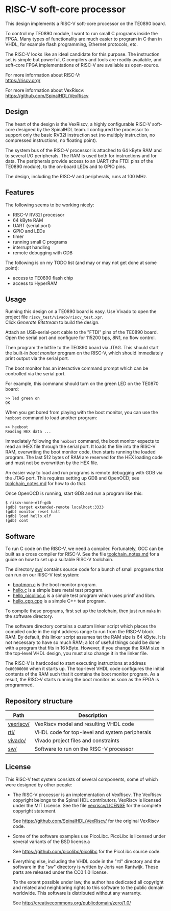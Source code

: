 # RISC-V soft-core processor

This design implements a RISC-V soft-core processor on the TE0890 board.

To control my TE0890 module, I want to run small C programs inside
the FPGA. Many types of functionality are much easier to program in C
than in VHDL, for example flash programming, Ethernet protocols, etc.

The RISC-V looks like an ideal candidate for this purpose. The instruction
set is simple but powerful, C compilers and tools are readily available,
and soft-core FPGA implementations of RISC-V are available as open-source.

For more information about RISC-V: \
  https://riscv.org/

For more information about VexRiscv: \
  https://github.com/SpinalHDL/VexRiscv


## Design

The heart of the design is the VexRiscv, a highly configurable RISC-V
soft-core designed by the SpinalHDL team. I configured the processor
to support only the basic RV32I instruction set (no multiply instruction,
no compressed instructions, no floating point).

The system bus of the RISC-V processor is attached to 64 kByte RAM
and to several I/O peripherals. The RAM is used both for instructions
and for data. The peripherals provide access to an UART (the FTDI pins
of the TE0890 module), to the on-board LEDs and to GPIO pins.

The design, including the RISC-V and peripherals, runs at 100 MHz.


## Features

The following seems to be working nicely:
 - RISC-V RV32I processor
 - 64 kByte RAM
 - UART (serial port)
 - GPIO and LEDs
 - timer
 - running small C programs
 - interrupt handling
 - remote debugging with GDB

The following is on my TODO list (and may or may not get done at some point):
 - access to TE0890 flash chip
 - access to HyperRAM


## Usage

Running this design on a TE0890 board is easy.
Use Vivado to open the project file `riscv_test/vivado/riscv_test.xpr`. \
Click *Generate Bitstream* to build the design.

Attach an USB-serial-port cable to the "FTDI" pins of the TE0890 board.
Open the serial port and configure for 115200 bps, 8N1, no flow control.

Then program the bitfile to the TE0890 board via JTAG.
This should start the built-in *boot monitor* program on the RISC-V,
which should immediately print output via the serial port.

The boot monitor has an interactive command prompt which can
be controlled via the serial port.

For example, this command should turn on the green LED on the TE0870 board:
```
>> led green on
OK
```

When you get bored from playing with the boot monitor, you can use
the `hexboot` command to load another program:
```
>> hexboot
Reading HEX data ...
```

Immediately following the `hexboot` command, the boot monitor expects
to read an IHEX file through the serial port.
It loads the file into the RISC-V RAM, overwriting the boot monitor code,
then starts running the loaded program.
The last 512 bytes of RAM are reserved for the HEX loading code and
must not be overwritten by the HEX file.

An easier way to load and run programs is remote debugging with GDB
via the JTAG port.
This requires setting up GDB and OpenOCD;
see [toolchain_notes.md](toolchain_notes.md) for how to do that.

Once OpenOCD is running, start GDB and run a program like this:
```
$ riscv-none-elf-gdb
(gdb) target extended-remote localhost:3333
(gdb) monitor reset halt
(gdb) load hello.elf
(gdb) cont
```


## Software

To run C code on the RISC-V, we need a compiler.
Fortunately, GCC can be built as a cross compiler for RISC-V.
See the file [toolchain_notes.md](toolchain_notes.md) for a guide
on how to set up a suitable RISC-V toolchain.

The directory [sw/](sw/) contains source code for a bunch of small
programs that can run on our RISC-V test system:
 - [bootmon.c](sw/bootmon.c) is the boot monitor program.
 - [hello.c](sw/hello.c) is a simple bare metal test program.
 - [hello_picolibc.c](sw/hello_picolibc.c) is a simple test program which uses printf and libm.
 - [hello_cpp.cpp](sw/hello_cpp.cpp) is a simple C++ test program. 

To compile these programs, first set up the toolchain, then just run `make`
in the software directory.

The software directory contains a custom linker script which places
the compiled code in the right address range to run from the RISC-V
block RAM.
By default, this linker script assumes tat the RAM size is 64 kByte.
It is not necessary to have so much RAM; a lot of useful things could be
done with a program that fits in 16 kByte.
However, if you change the RAM size in the top-level VHDL design,
you must also change it in the linker file.

The RISC-V is hardcoded to start executing instructions at address `0x80000000`
when it starts up.
The top-level VHDL code configures the initial contents of the RAM such
that it contains the boot monitor program.
As a result, the RISC-V starts running the boot monitor as soon as
the FPGA is programmed.


## Repository structure

| Path                    | Description |
|-------------------------|-------------|
| [vexriscv/](vexriscv/)  | VexRiscv model and resulting VHDL code |
| [rtl/](rtl/)            | VHDL code for top-level and system peripherals |
| [vivado/](vivado/)      | Vivado project files and constraints |
| [sw/](sw/)              | Software to run on the RISC-V processor |


## License

This RISC-V test system consists of several components, some of which
were designed by other people:

 - The RISC-V processor is an implementation of VexRiscv.
   The VexRiscv copyright belongs to the Spinal HDL contributors.
   VexRiscv is licensed under the MIT License.
   See the file [vexriscv/LICENSE](vexriscv/LICENSE) for
   the complete copyright statement.

   See <https://github.com/SpinalHDL/VexRiscv/> for the original VexRiscv code.

 - Some of the software examples use PicoLibc.
   PicoLibc is licensed under several variants of the BSD license.a

   See <https://github.com/picolibc/picolibc> for the PicoLibc source code.

 - Everything else, including the VHDL code in the "rtl" directory
   and the software in the "sw" directory is written by Joris van Rantwijk.
   These parts are released under the CC0 1.0 license.

   To the extent possible under law, the author has dedicated all copyright
   and related and neighboring rights to this software to the public domain
   worldwide. This software is distributed without any warranty.

   See <http://creativecommons.org/publicdomain/zero/1.0/>

